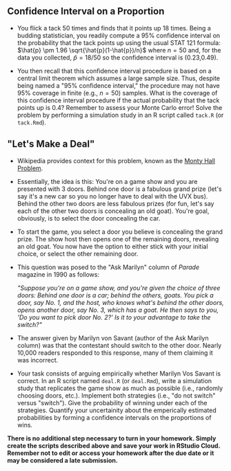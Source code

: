 ## Confidence Interval on a Proportion

+ You flick a tack 50 times and finds that it points up 18 times.  Being a 
budding statistician, you readily compute a 95% confidence interval on the 
probability that the tack points up using the usual STAT 121 formula: 
$\hat{p} \pm 1.96 \sqrt{\hat{p}(1-\hat{p})/n}$
where $n=50$ and, for the data you collected, $\hat{p}=18/50$ so the confidence
interval is (0.23,0.49).

+ You then recall that this confidence interval procedure is based on a
central limit theorem which assumes a large sample size.  Thus, despite being
named a "95% confidence interval," the procedure may not have 95% coverage in
finite (e.g., $n=50$) samples.  What is the coverage of this confidence 
interval procedure if the actual probability that the tack points up is 0.4? 
Remember to assess your Monte Carlo error!  Solve the problem by performing a 
simulation study in an R script called `tack.R` (or `tack.Rmd`).

## "Let's Make a Deal"

+ Wikipedia provides context for this problem, known as the [Monty Hall 
Problem](https://en.wikipedia.org/wiki/Monty_Hall_problem).

+ Essentially, the idea is this: You're on a game show and you are presented
with 3 doors. Behind one door is a fabulous grand prize (let's say it's a 
new car so you no longer have to deal with the UVX bus). Behind the other two
doors are less fabulous prizes (for fun, let's say each of the other two 
doors is concealing an old goat). You're goal, obviously, is to select the 
door concealing the car.

+ To start the game, you select a door you believe is concealing the grand
prize. The show host then opens one of the remaining doors, revealing an
old goat. You now have the option to either stick with your initial choice, 
or select the other remaining door.

+ This question was posed to the "Ask Marilyn" column of *Parade* magazine in 
1990 as follows:

    *"Suppose you're on a game show, and you're given the choice of three doors: 
Behind one door is a car; behind the others, goats. You pick a door, say No.
1, and the host, who knows what's behind the other doors, opens another door, 
say No. 3, which has a goat. He then says to you, 'Do you want to pick door 
No. 2?' Is it to your advantage to take the switch?"*

+ The answer given by Marilyn von Savant (author of the Ask Marilyn column) 
was that the contestant should switch to the other door. Nearly 10,000 readers
responded to this response, many of them claiming it was incorrect.

+ Your task consists of arguing empirically whether Marilyn Vos Savant is 
correct. In an R script named `deal.R` (or `deal.Rmd`), write a simulation 
study that replicates the game show as much as possible (i.e., randomly 
choosing doors, etc.). Implement both strategies (i.e., "do not switch" versus 
"switch").  Give the probability of winning under each of the strategies. 
Quantify your uncertainity about the emperically estimated probabilities by 
forming a confidence intervals on the proportions of wins.

**There is no additional step necessary to turn in your homework. Simply create
the scripts described above and save your work in RStudio Cloud. Remember not
to edit or access your homework after the due date or it may be considered a
late submission.**